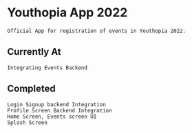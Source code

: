 # Youthopia App 2022
    
    Official App for registration of events in Youthopia 2022.

## Currently At
    Integrating Events Backend
    
## Completed
    Login Signup backend Integration
    Profile Screen Backend Integration 
    Home Screen, Events screen UI
    Splash Screen

